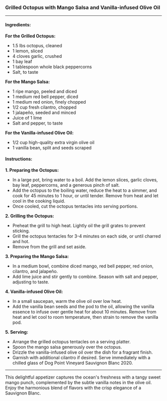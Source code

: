 ### Grilled Octopus with Mango Salsa and Vanilla-infused Olive Oil

---

#### Ingredients:

**For the Grilled Octopus:**
- 1.5 lbs octopus, cleaned
- 1 lemon, sliced
- 4 cloves garlic, crushed
- 1 bay leaf
- 1 tablespoon whole black peppercorns
- Salt, to taste

**For the Mango Salsa:**
- 1 ripe mango, peeled and diced
- 1 medium red bell pepper, diced
- 1 medium red onion, finely chopped
- 1/2 cup fresh cilantro, chopped
- 1 jalapeño, seeded and minced
- Juice of 1 lime
- Salt and pepper, to taste

**For the Vanilla-infused Olive Oil:**
- 1/2 cup high-quality extra virgin olive oil
- 1 vanilla bean, split and seeds scraped

#### Instructions:

**1. Preparing the Octopus:**
- In a large pot, bring water to a boil. Add the lemon slices, garlic cloves, bay leaf, peppercorns, and a generous pinch of salt.
- Add the octopus to the boiling water, reduce the heat to a simmer, and cook for 45 minutes to 1 hour, or until tender. Remove from heat and let cool in the cooking liquid.
- Once cooled, cut the octopus tentacles into serving portions.

**2. Grilling the Octopus:**
- Preheat the grill to high heat. Lightly oil the grill grates to prevent sticking.
- Grill the octopus tentacles for 3-4 minutes on each side, or until charred and hot.
- Remove from the grill and set aside.

**3. Preparing the Mango Salsa:**
- In a medium bowl, combine diced mango, red bell pepper, red onion, cilantro, and jalapeño.
- Add lime juice and stir gently to combine. Season with salt and pepper, adjusting to taste.

**4. Vanilla-infused Olive Oil:**
- In a small saucepan, warm the olive oil over low heat.
- Add the vanilla bean seeds and the pod to the oil, allowing the vanilla essence to infuse over gentle heat for about 10 minutes. Remove from heat and let cool to room temperature, then strain to remove the vanilla pod.

**5. Serving:**
- Arrange the grilled octopus tentacles on a serving platter.
- Spoon the mango salsa generously over the octopus.
- Drizzle the vanilla-infused olive oil over the dish for a fragrant finish.
- Garnish with additional cilantro if desired. Serve immediately with a chilled glass of Dog Point Vineyard Sauvignon Blanc 2020.

---

This delightful appetizer captures the ocean's freshness with a tangy sweet mango punch, complemented by the subtle vanilla notes in the olive oil. Enjoy the harmonious blend of flavors with the crisp elegance of a Sauvignon Blanc.